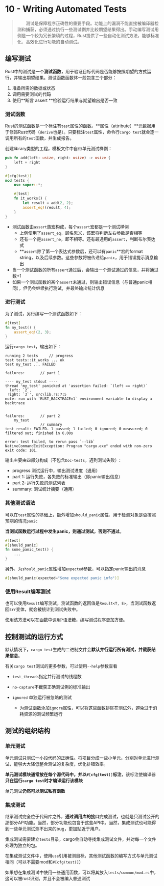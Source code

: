 # 10 - Writing Automated Tests

> &emsp;&emsp;测试是保障程序正确性的重要手段。功能上的漏洞不能直接被编译器检测和捕获，必须通过执行一些测试例并比较期望结果得出。手动编写测试用例是一个较为冗长繁琐的过程，Rust提供了一些自动化测试方法，能够标准化、高效化进行功能的自动测试。

## 编写测试

Rust中的测试是一个**测试函数**，用于验证目标代码是否能够按照期望的方式运行，并输出期望结果。测试函数函数体一般包含三个部分：

1. 准备所需的数据或状态
2. 调用需要测试的代码
3. 使用**断言 assert **检验运行结果与期望输出是否一致

### 测试函数

Rust的测试函数是一个标注有`test`属性的函数。**属性（attribute）**元数据用于修饰Rust代码（`derive`也是）。只要标注`test`属性，命令行`cargo test`就会逐一调用所有的`test`函数，并生成报告。

创建library类型的工程，模板文件中自带单元测试样例：

```rust
pub fn add(left: usize, right: usize) -> usize {
    left + right
}

#[cfg(test)]
mod tests {
    use super::*;

    #[test]
    fn it_works() {
        let result = add(2, 2);
        assert_eq!(result, 4);
    }
}
```

* 测试函数由`assert`族宏构成，每个`assert`宏都是一个测试样例
  * 上例使用了`assert_eq`，顾名思义，该宏将判断左右参数是否相等
  * 还有一个是`assert_ne`，即不相等。还有最通用的`assert`，判断布尔表达式
  * **`assert`除了第一个表达式参数后，还可以有`panic`**宏的format string，以及后续参数。这些参数将被传递给`panic`，用于错误提示消息输出
* 当一个测试函数的所有`assert`通过后，会输出一个测试通过的信息，并将通过数+1
* 如果一个测试函数的某个`assert`未通过，则输出错误信息（与普通panic相同），但仍会继续执行测试，并最终输出统计信息

### 进行测试

为了测试，另行编写一个测试函数如下：

```rust
#[test]
fn my_test() {
    assert_eq!(2, 3);
}
```

运行`cargo test`，输出如下：

```
running 2 tests		// progress
test tests::it_works ... ok
test my_test ... FAILED

failures:		// part 1

---- my_test stdout ----
thread 'my_test' panicked at 'assertion failed: `(left == right)`
  left: `2`,
 right: `3`', src\lib.rs:7:5
note: run with `RUST_BACKTRACE=1` environment variable to display a backtrace


failures:		// part 2
    my_test
				// summary
test result: FAILED. 1 passed; 1 failed; 0 ignored; 0 measured; 0 filtered out; finished in 0.00s

error: test failed, to rerun pass `--lib`
NativeCommandExitException: Program "cargo.exe" ended with non-zero exit code: 101.
```

输出主要由四部分构成（不包含`Doc-tests`，遇到测试失败）:

* progress 测试运行中，输出测试进度（通用）
* part 1: 运行失败，各失败的标准输出（即panic输出信息）
* part 2: 运行失败的测试列表
* summary: 测试统计摘要（通用）

### 其他测试语法

可以在`test`属性的基础上，额外增加`should_panic`属性，用于检测对象是否按照预期的情况`panic`

**当测试函数运行过程中发生panic，则通过测试，否则不通过**。

```rust
#[test]
#[should_panic]
fn some_panic_test() {
    ...
}
```

另外，为`should_panic`属性增加`expected`参数，可以指定panic输出的消息

```rust
#[should_panic(expected="Some expected panic info")]
```

### 使用Result编写测试

也可以使用`Result`编写测试，测试函数的返回值是`Result<T, E>`，当测试函数返回`Err`变体，就会被统计到测试失败中。

使用该方法可以在函数中调用`?`语法糖，编写测试程序更加方便。



## 控制测试的运行方式

默认情况下，`cargo test`生成的二进制文件会**默认并行运行所有测试，并截获结果信息**。

有关`cargo test`测试的更多参数，可以使用`--help`参数查看

* `test_threads`指定并行测试的线程数
* `no-capture`不截获正确测试例的标准输出

* `ignored` 单独运行被忽略的测试
  * 为测试函数添加`ignore`属性，可以将这些函数排除在测试外，避免过于消耗资源的测试频繁运行



## 测试的组织结构

### 单元测试

单元测试只测试一小段代码的正确性。将项目分成一些小单元，分别对单元进行测试，能够大大降低整合测试的复杂度，优化排错效率。

**单元测试模块通常放在每个源代码中，并以`#[cfg(test)]`标注**，该标注使编译器**只在运行`cargo test`时才编译运行该模块**

单元测试**仍然可以测试私有函数**

### 集成测试

继承测试完全位于代码库之外，**通过调用库的接口**完成测试，也就是只测试公开的那部分API功能。当然，部分功能也包含于这些API中。当然，集成测试也可能得到一些单元测试测不出来的bug，更加贴近于用户。

集成测试需要建立`tests`目录，cargo会自动寻找集成测试文件，并对每一个文件处理为独立的包。

在集成测试文件中，使用`use`引用被测目标，其他测试函数的编写方式与单元测试相同（可以不需要mod和`#[cfg(test)]`）

如果想在集成测试中使用一些通用函数，可以将其放入`tests/common/mod.rs`中，这可以被rust识别，并且不会被编入普通测试